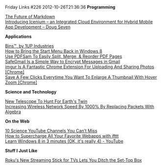 Friday Links #226
2012-10-26T21:36:36
**Programming**

[The Future of Markdown](http://www.codinghorror.com/blog/2012/10/the-future-of-markdown.html)   
[Introducing Icenium – an Integrated Cloud Environment for Hybrid Mobile App Development – Doug Seven](http://dougseven.com/2012/10/22/introducing-icenium-an-integrated-cloud-environment-for-hybrid-mobile-app-development/)

**Applications**

[Bins™, by 1UP Industries](http://www.1upindustries.com/bins/)   
[How to Bring the Start Menu Back in Windows 8](http://lifehacker.com/5955089/how-to-bring-back-the-start-menu-in-windows-8)   
[Use PDFSam To Easily Split, Merge, & Reorder PDF Pages](http://www.makeuseof.com/tag/pdfsam-split-merge-reorder-pdf-pages/)   
[SafeGmail Is a Simple Way to Encrypt Messages in Gmail](http://lifehacker.com/5953795/safegmail-is-a-simple-way-to-encrypt-messages-in-gmail)   
[imgur Is A Fantastic Chrome Extension For Uploading And Sharing Photos [Chrome]](http://www.makeuseof.com/tag/imgur-fantastic-chrome-extension-uploading-sharing-photos-chrome/)   
[Save A Few Clicks Everytime You Want To Enlarge A Thumbnail With Hover Zoom [Chrome]](http://www.makeuseof.com/tag/save-clicks-everytime-enlarge-thumbnail-hover-zoom-chrome/)

**Science and Technology**

[New Telescope To Hunt For Earth's Twin](http://www.popsci.com/science/article/2012-10/newest-exoplanet-explorer-will-hunt-super-earths-just-one-around-alpha-centauri)   
[Increasing Wireless Network Speed By 1000% By Replacing Packets With Algebra](http://hardware.slashdot.org/story/12/10/23/1946248/increasing-wireless-network-speed-by-1000-by-replacing-packets-with-algebra)

**On the Web**

[10 Science YouTube Channels You Can’t Miss](http://www.makeuseof.com/tag/10-science-youtube-channels-you-cant-miss/)   
[How to Supercharge All Your Favorite Webapps with ifttt](http://lifehacker.com/5842307/how-to-supercharge-all-your-favorite-webapps-with-ifttt)   
[Learn Windows 8 in 3 minutes (OK, it's really 4) - YouTube](http://www.youtube.com/watch?v=wi8NpwiEuzc&feature=youtu.be)

**Stuff I Just Like**

[Roku's New Streaming Stick for TVs Lets You Ditch the Set-Top Box](http://allthingsd.com/20121022/rokus-new-streaming-stick-for-tvs-lets-you-ditch-the-set-top-box/)
